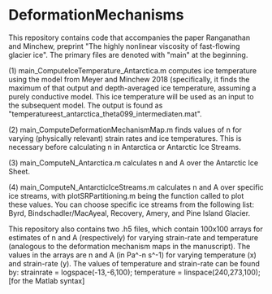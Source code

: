 # DeformationMechanisms

This repository contains code that accompanies the paper Ranganathan and Minchew, preprint "The highly nonlinear viscosity of fast-flowing glacier ice". The primary
files are denoted with "main" at the beginning.

(1) main_ComputeIceTemperature_Antarctica.m computes ice temperature using the model from Meyer and Minchew 2018 (specifically, it finds the maximum of that output 
and depth-averaged ice temperature, assuming a purely conductive model. This ice temperature will be used as an input to the subsequent model. The output is found as
"temperatureest_antarctica_theta099_intermediaten.mat".

(2) main_ComputeDeformationMechanismMap.m finds values of n for varying (physically relevant) strain rates and ice temperatures. This is necessary before calculating 
n in Antarctica or Antarctic Ice Streams. 

(3) main_ComputeN_Antarctica.m calculates n and A over the Antarctic Ice Sheet.

(4) main_ComputeN_AntarcticIceStreams.m calculates n and A over specific ice streams, with plotSRPartitioning.m being the function called to plot these values. You 
can choose specific ice streams from the following list: Byrd, Bindschadler/MacAyeal, Recovery, Amery, and Pine Island Glacier.

This repository also contains two .h5 files, which contain 100x100 arrays for estimates of n and A (respectively) for varying strain-rate and temperature (analogous to the deformation mechanism maps in the manuscript). The values in the arrays are n and A (in Pa^-n s^-1) for varying temperature (x) and strain-rate (y). The values of temperature and strain-rate can be found by:
strainrate = logspace(-13,-6,100);
temperature = linspace(240,273,100);
[for the Matlab syntax]
